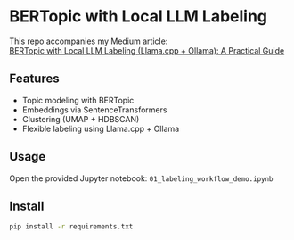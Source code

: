 # BERTopic with Local LLM Labeling

This repo accompanies my Medium article:  
[BERTopic with Local LLM Labeling (Llama.cpp + Ollama): A Practical Guide](https://medium.com/@arminpasalictz/45314e80d723)

## Features
- Topic modeling with BERTopic  
- Embeddings via SentenceTransformers  
- Clustering (UMAP + HDBSCAN)  
- Flexible labeling using Llama.cpp + Ollama
  
## Usage
Open the provided Jupyter notebook: `01_labeling_workflow_demo.ipynb`

## Install
```bash
pip install -r requirements.txt
```
